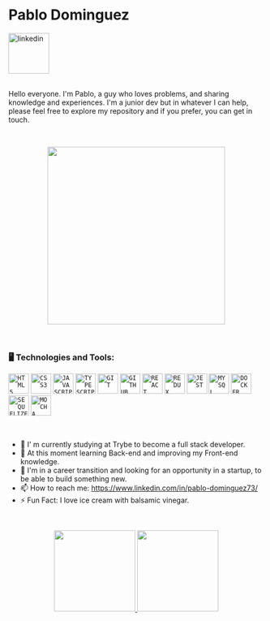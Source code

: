 <div>
    <h1 align="left">Pablo Dominguez</h1>
    <a href="https://www.linkedin.com/in/pablo-dominguez73/">
        <img width="80px" src="https://i.ibb.co/RyZx12b/linkedin.png" alt="linkedin" style="vertical-align:top;">
    </a>
</div>

</br>

Hello everyone. I'm Pablo, a guy who loves problems, and sharing knowledge and experiences. I'm a junior dev but in whatever I can help, please feel free to explore my repository and if you prefer, you can get in touch.

</br>

<p align="center">
  <img src="https://super.abril.com.br/wp-content/uploads/2016/09/super_imggato_digitando_0.gif" width="350">
</p>

</br>

### 🖥️ Technologies and Tools:
<code><img width="40px" src="https://cdn.jsdelivr.net/gh/devicons/devicon/icons/html5/html5-original-wordmark.svg" title = "HTML5"/></code>
<code><img width="40px" src="https://cdn.jsdelivr.net/gh/devicons/devicon/icons/css3/css3-original-wordmark.svg" title = "CSS3"/></code>
<code><img width="40px" src="https://cdn.jsdelivr.net/gh/devicons/devicon/icons/javascript/javascript-original.svg" title = "JAVASCRIPT"/></code>
<code><img width="40px" src="https://cdn.jsdelivr.net/gh/devicons/devicon/icons/typescript/typescript-plain.svg" title = "TYPESCRIPT"/></code>
<code><img width="40px" src="https://cdn.jsdelivr.net/gh/devicons/devicon/icons/git/git-original.svg" title = "GIT"/></code>
<code><img width="40px" src="https://cdn.jsdelivr.net/gh/devicons/devicon/icons/github/github-original.svg" title = "GITHUB"/></code>
<code><img width="40px" src="https://cdn.jsdelivr.net/gh/devicons/devicon/icons/react/react-original.svg" title = "REACT"/></code>
<code><img width="40px" src="https://cdn.jsdelivr.net/gh/devicons/devicon/icons/redux/redux-original.svg" title = "REDUX"/></code>
<code><img width="40px" src="https://cdn.jsdelivr.net/gh/devicons/devicon/icons/jest/jest-plain.svg" 
title = "JEST"/></code>
<code><img width="40px" src="https://cdn.jsdelivr.net/gh/devicons/devicon/icons/mysql/mysql-original.svg" title = "MYSQL"/></code>
<code><img width="40px" src="https://cdn.jsdelivr.net/gh/devicons/devicon/icons/docker/docker-original.svg" title = "DOCKER"/></code>
<code><img width="40px" src="https://cdn.jsdelivr.net/gh/devicons/devicon/icons/sequelize/sequelize-original.svg" title = "SEQUELIZE"/></code>
<code><img width="40px" src="https://cdn.jsdelivr.net/gh/devicons/devicon/icons/mocha/mocha-plain.svg" title = "MOCHA"/></code>


          

</br>

- 🔭 I' m currently studying at Trybe to become a full stack developer.
- 🌱 At this moment learning Back-end and improving my Front-end knowledge.
- 👯 I'm in a career transition and looking for an opportunity in a startup, to be able to build something new.
- 📫 How to reach me: https://www.linkedin.com/in/pablo-dominguez73/
- ⚡ Fun Fact: I love ice cream with balsamic vinegar.

</br>
<p align="center">
    <a href="https://github.com/Pablo73">
        <img height="160em" src="https://github-readme-stats-eight-theta.vercel.app/api?username=Pablo73&show_icons=true&theme=algolia&include_all_commits=true&count_private=true"/>
        <img height="160em" src="https://github-readme-stats-eight-theta.vercel.app/api/top-langs/?username=Pablo73&layout=compact&langs_count=8&theme=algolia"/>
    </a>
</p>
